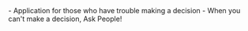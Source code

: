<Pick>
- Application for those who have trouble making a decision
- When you can't make a decision, Ask People!
